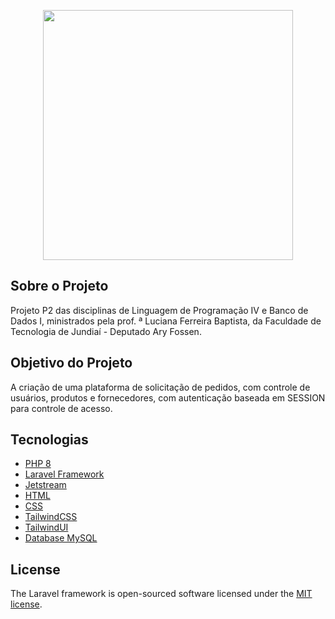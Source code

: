 <p align="center"><a href="https://laravel.com" target="_blank"><img src="https://raw.githubusercontent.com/laravel/art/master/logo-lockup/5%20SVG/2%20CMYK/1%20Full%20Color/laravel-logolockup-cmyk-red.svg" width="400"></a></p>

## Sobre o Projeto

Projeto P2 das disciplinas de Linguagem de Programação IV e Banco de Dados I, ministrados pela prof. ª Luciana Ferreira Baptista, da Faculdade de Tecnologia de Jundiaí - Deputado Ary Fossen. 

## Objetivo do Projeto

A criação de uma plataforma de solicitação de pedidos, com controle de usuários, produtos e fornecedores, com autenticação baseada em SESSION para controle de acesso.

## Tecnologias

- [PHP 8](https://www.php.net/)
- [Laravel Framework](https://laravel.com/)
- [Jetstream](https://jetstream.laravel.com/2.x/introduction.html)
- [HTML](https://developer.mozilla.org/pt-BR/docs/Web/HTML)
- [CSS](https://developer.mozilla.org/pt-BR/docs/Web/CSS)
- [TailwindCSS](https://tailwindcss.com/)
- [TailwindUI](https://tailwindui.com/)
- [Database MySQL](https://www.mysql.com/)

## License

The Laravel framework is open-sourced software licensed under the [MIT license](https://opensource.org/licenses/MIT).
